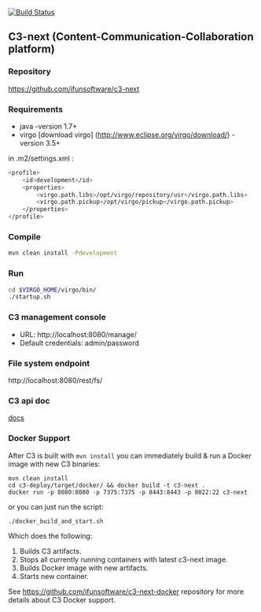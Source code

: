 [![Build Status](https://api.travis-ci.org/ifunsoftware/c3-next.png)](https://travis-ci.org/ifunsoftware/c3-next)

C3-next (Content-Communication-Collaboration platform)
----------------------------------------------------------

### Repository

https://github.com/ifunsoftware/c3-next

### Requirements

* java -version  1.7+
* virgo [download virgo] (http://www.eclipse.org/virgo/download/)  -version 3.5+

in .m2/settings.xml :

```bash
<profile>
    <id>development</id>
    <properties>
        <virgo.path.libs>/opt/virgo/repository/usr</virgo.path.libs>
        <virgo.path.pickup>/opt/virgo/pickup</virgo.path.pickup>
    </properties>
</profile>
```

### Compile

```bash
mvn clean install -Pdevelopment
```

### Run

```bash
cd $VIRGO_HOME/virgo/bin/
./startup.sh
```

### C3 management console
* URL: http://localhost:8080/manage/
* Default credentials: admin/password


### File system endpoint

http://localhost:8080/rest/fs/

### C3 api doc

[docs](http://localhost:8080/rest/static/api.html)

### Docker Support

After C3 is built with `mvn install` you can immediately build & run a Docker image with new C3 binaries:

```
mvn clean install
cd c3-deploy/target/docker/ && docker build -t c3-next .
docker run -p 8080:8080 -p 7375:7375 -p 8443:8443 -p 8022:22 c3-next
```

or you can just run the script:

```
./docker_build_and_start.sh
```

Which does the following:
1) Builds C3 artifacts.
2) Stops all currently running containers with latest c3-next image.
3) Builds Docker image with new artifacts.
4) Starts new container.

See https://github.com/ifunsoftware/c3-next-docker repository for more details about C3 Docker support.
